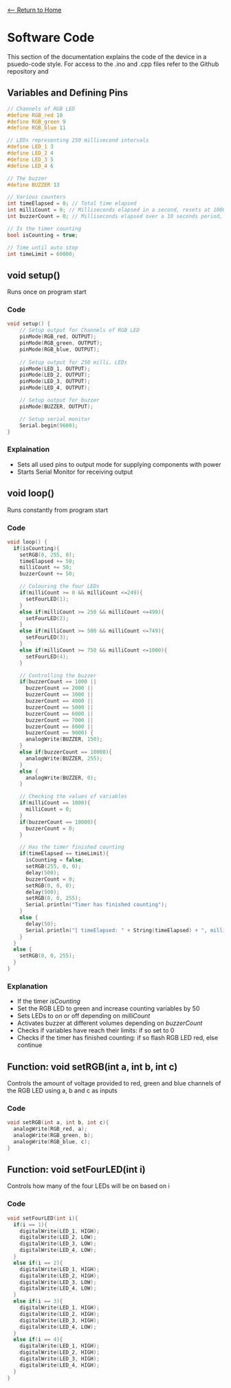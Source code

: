 [<-- Return to Home](https://exceptionhasoccured.github.io/InTime/index)

# Software Code
This section of the documentation explains the code of the device in a psuedo-code style.
For access to the .ino and .cpp files refer to the Github repository and 

## Variables and Defining Pins
```cpp
// Channels of RGB LED
#define RGB_red 10
#define RGB_green 9 
#define RGB_blue 11

// LEDs representing 250 millisecond intervals
#define LED_1 3
#define LED_2 4
#define LED_3 5
#define LED_4 6

// The buzzer
#define BUZZER 13

// Various counters
int timeElapsed = 0; // Total time elapsed
int milliCount = 0; // Milliseconds elapsed in a second, resets at 1000
int buzzerCount = 0; // Milliseconds elapsed over a 10 seconds period, resets at 10000

// Is the timer counting
bool isCounting = true;

// Time until auto stop
int timeLimit = 60000;
```

## void setup()
Runs once on program start
### Code
```cpp
void setup() {
	// Setup output for Channels of RGB LED
	pinMode(RGB_red, OUTPUT);
	pinMode(RGB_green, OUTPUT);
	pinMode(RGB_blue, OUTPUT);
	
	// Setup output for 250 milli. LEDs
	pinMode(LED_1, OUTPUT);
	pinMode(LED_2, OUTPUT);
	pinMode(LED_3, OUTPUT);
	pinMode(LED_4, OUTPUT);

	// Setup output for buzzer
	pinMode(BUZZER, OUTPUT);

	// Setup serial monitor
	Serial.begin(9600);
}
```
### Explaination
- Sets all used pins to output mode for supplying components with power
- Starts Serial Monitor for receiving output

## void loop()
Runs constantly from program start
### Code
```cpp
void loop() {
  if(isCounting){
    setRGB(0, 255, 0);
    timeElapsed += 50;
    milliCount += 50;
    buzzerCount += 50;

    // Colouring the four LEDs
    if(milliCount >= 0 && milliCount <=249){
      setFourLED(1);
    }
    else if(milliCount >= 250 && milliCount <=499){
      setFourLED(2);
    }
    else if(milliCount >= 500 && milliCount <=749){
      setFourLED(3);
    }
    else if(milliCount >= 750 && milliCount <=1000){
      setFourLED(4);
    }

    // Controlling the buzzer
    if(buzzerCount == 1000 ||
      buzzerCount == 2000 ||
      buzzerCount == 3000 ||
      buzzerCount == 4000 ||
      buzzerCount == 5000 ||
      buzzerCount == 6000 ||
      buzzerCount == 7000 ||
      buzzerCount == 8000 ||
      buzzerCount == 9000) {
      analogWrite(BUZZER, 150);
    }
    else if(buzzerCount == 10000){
      analogWrite(BUZZER, 255);
    }
    else {
      analogWrite(BUZZER, 0);
    }

    // Checking the values of variables
    if(milliCount == 1000){
      milliCount = 0;
    }
    if(buzzerCount == 10000){
      buzzerCount = 0;
    }

    // Has the timer finished counting
    if(timeElapsed == timeLimit){
      isCounting = false;
      setRGB(255, 0, 0);
      delay(500);
      buzzerCount = 0;
      setRGB(0, 0, 0);
      delay(500);
      setRGB(0, 0, 255);
      Serial.println("Timer has finished counting");
    }
    else {
      delay(50);
      Serial.println("[ timeElapsed: " + String(timeElapsed) + ", milliCount: " + String(milliCount) + ", buzzerCount: " + String(buzzerCount) + " ]");
    }
  }
  else {
    setRGB(0, 0, 255);
  }
}
```
### Explanation
- If the timer *isCounting*
- Set the RGB LED to green and increase counting variables by 50
- Sets LEDs to on or off depending on *milliCount*
- Activates buzzer at different volumes depending on *buzzerCount*
- Checks if variables have reach their limits: if so set to 0
- Checks if the timer has finished counting: if so flash RGB LED red, else continue

## Function: void setRGB(int a, int b, int c)
Controls the amount of voltage provided to red, green and blue channels of the RGB LED using a, b and c as inputs
### Code
```cpp
void setRGB(int a, int b, int c){
  analogWrite(RGB_red, a);
  analogWrite(RGB_green, b);
  analogWrite(RGB_blue, c);
}
```

## Function: void setFourLED(int i)
Controls how many of the four LEDs will be on based on i
### Code
```cpp
void setFourLED(int i){
  if(i == 1){
    digitalWrite(LED_1, HIGH);
    digitalWrite(LED_2, LOW);
    digitalWrite(LED_3, LOW);
    digitalWrite(LED_4, LOW);
  }
  else if(i == 2){
    digitalWrite(LED_1, HIGH);
    digitalWrite(LED_2, HIGH);
    digitalWrite(LED_3, LOW);
    digitalWrite(LED_4, LOW);
  }
  else if(i == 3){
    digitalWrite(LED_1, HIGH);
    digitalWrite(LED_2, HIGH);
    digitalWrite(LED_3, HIGH);
    digitalWrite(LED_4, LOW);
  }
  else if(i == 4){
    digitalWrite(LED_1, HIGH);
    digitalWrite(LED_2, HIGH);
    digitalWrite(LED_3, HIGH);
    digitalWrite(LED_4, HIGH);
  }
}
```